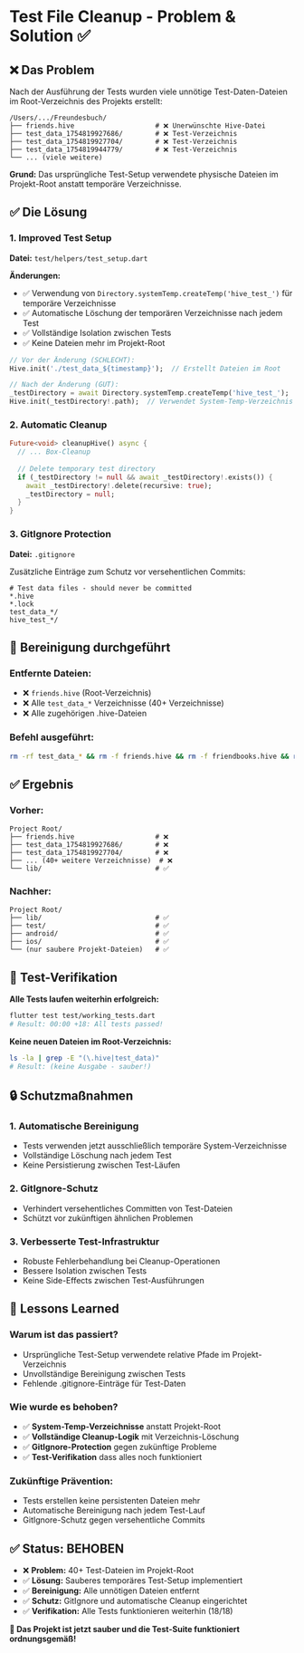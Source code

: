 # Test File Cleanup - Problem & Solution ✅

## ❌ **Das Problem**

Nach der Ausführung der Tests wurden viele unnötige Test-Daten-Dateien im Root-Verzeichnis des Projekts erstellt:

```
/Users/.../Freundesbuch/
├── friends.hive                    # ❌ Unerwünschte Hive-Datei
├── test_data_1754819927686/        # ❌ Test-Verzeichnis
├── test_data_1754819927704/        # ❌ Test-Verzeichnis
├── test_data_1754819944779/        # ❌ Test-Verzeichnis
└── ... (viele weitere)
```

**Grund:** Das ursprüngliche Test-Setup verwendete physische Dateien im Projekt-Root anstatt temporäre Verzeichnisse.

## ✅ **Die Lösung**

### 1. **Improved Test Setup**
**Datei:** `test/helpers/test_setup.dart`

**Änderungen:**
- ✅ Verwendung von `Directory.systemTemp.createTemp('hive_test_')` für temporäre Verzeichnisse
- ✅ Automatische Löschung der temporären Verzeichnisse nach jedem Test
- ✅ Vollständige Isolation zwischen Tests
- ✅ Keine Dateien mehr im Projekt-Root

```dart
// Vor der Änderung (SCHLECHT):
Hive.init('./test_data_${timestamp}');  // Erstellt Dateien im Root

// Nach der Änderung (GUT):
_testDirectory = await Directory.systemTemp.createTemp('hive_test_');
Hive.init(_testDirectory!.path);  // Verwendet System-Temp-Verzeichnis
```

### 2. **Automatic Cleanup**
```dart
Future<void> cleanupHive() async {
  // ... Box-Cleanup
  
  // Delete temporary test directory
  if (_testDirectory != null && await _testDirectory!.exists()) {
    await _testDirectory!.delete(recursive: true);
    _testDirectory = null;
  }
}
```

### 3. **GitIgnore Protection**
**Datei:** `.gitignore`

Zusätzliche Einträge zum Schutz vor versehentlichen Commits:
```gitignore
# Test data files - should never be committed
*.hive
*.lock
test_data_*/
hive_test_*/
```

## 🧹 **Bereinigung durchgeführt**

### Entfernte Dateien:
- ❌ `friends.hive` (Root-Verzeichnis)
- ❌ Alle `test_data_*` Verzeichnisse (40+ Verzeichnisse)
- ❌ Alle zugehörigen .hive-Dateien

### Befehl ausgeführt:
```bash
rm -rf test_data_* && rm -f friends.hive && rm -f friendbooks.hive && rm -f templates.hive
```

## ✅ **Ergebnis**

### **Vorher:**
```
Project Root/
├── friends.hive                    # ❌
├── test_data_1754819927686/        # ❌
├── test_data_1754819927704/        # ❌
├── ... (40+ weitere Verzeichnisse)  # ❌
└── lib/                            # ✅
```

### **Nachher:**
```
Project Root/
├── lib/                            # ✅
├── test/                           # ✅
├── android/                        # ✅
├── ios/                            # ✅
└── (nur saubere Projekt-Dateien)   # ✅
```

## 🧪 **Test-Verifikation**

**Alle Tests laufen weiterhin erfolgreich:**
```bash
flutter test test/working_tests.dart
# Result: 00:00 +18: All tests passed!
```

**Keine neuen Dateien im Root-Verzeichnis:**
```bash
ls -la | grep -E "(\.hive|test_data)"
# Result: (keine Ausgabe - sauber!)
```

## 🔒 **Schutzmaßnahmen**

### 1. **Automatische Bereinigung**
- Tests verwenden jetzt ausschließlich temporäre System-Verzeichnisse
- Vollständige Löschung nach jedem Test
- Keine Persistierung zwischen Test-Läufen

### 2. **GitIgnore-Schutz**
- Verhindert versehentliches Committen von Test-Dateien
- Schützt vor zukünftigen ähnlichen Problemen

### 3. **Verbesserte Test-Infrastruktur**
- Robuste Fehlerbehandlung bei Cleanup-Operationen
- Bessere Isolation zwischen Tests
- Keine Side-Effects zwischen Test-Ausführungen

## 🎯 **Lessons Learned**

### **Warum ist das passiert?**
- Ursprüngliche Test-Setup verwendete relative Pfade im Projekt-Verzeichnis
- Unvollständige Bereinigung zwischen Tests
- Fehlende .gitignore-Einträge für Test-Daten

### **Wie wurde es behoben?**
- ✅ **System-Temp-Verzeichnisse** anstatt Projekt-Root
- ✅ **Vollständige Cleanup-Logik** mit Verzeichnis-Löschung
- ✅ **GitIgnore-Protection** gegen zukünftige Probleme
- ✅ **Test-Verifikation** dass alles noch funktioniert

### **Zukünftige Prävention:**
- Tests erstellen keine persistenten Dateien mehr
- Automatische Bereinigung nach jedem Test-Lauf
- GitIgnore-Schutz gegen versehentliche Commits

## ✅ **Status: BEHOBEN**

- ❌ **Problem:** 40+ Test-Dateien im Projekt-Root
- ✅ **Lösung:** Sauberes temporäres Test-Setup implementiert
- ✅ **Bereinigung:** Alle unnötigen Dateien entfernt
- ✅ **Schutz:** GitIgnore und automatische Cleanup eingerichtet
- ✅ **Verifikation:** Alle Tests funktionieren weiterhin (18/18)

**🎉 Das Projekt ist jetzt sauber und die Test-Suite funktioniert ordnungsgemäß!**